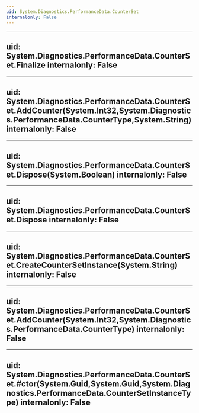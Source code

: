 ```yaml
---
uid: System.Diagnostics.PerformanceData.CounterSet
internalonly: False
---
```


---
uid: System.Diagnostics.PerformanceData.CounterSet.Finalize
internalonly: False
---

---
uid: System.Diagnostics.PerformanceData.CounterSet.AddCounter(System.Int32,System.Diagnostics.PerformanceData.CounterType,System.String)
internalonly: False
---

---
uid: System.Diagnostics.PerformanceData.CounterSet.Dispose(System.Boolean)
internalonly: False
---

---
uid: System.Diagnostics.PerformanceData.CounterSet.Dispose
internalonly: False
---

---
uid: System.Diagnostics.PerformanceData.CounterSet.CreateCounterSetInstance(System.String)
internalonly: False
---

---
uid: System.Diagnostics.PerformanceData.CounterSet.AddCounter(System.Int32,System.Diagnostics.PerformanceData.CounterType)
internalonly: False
---

---
uid: System.Diagnostics.PerformanceData.CounterSet.#ctor(System.Guid,System.Guid,System.Diagnostics.PerformanceData.CounterSetInstanceType)
internalonly: False
---
